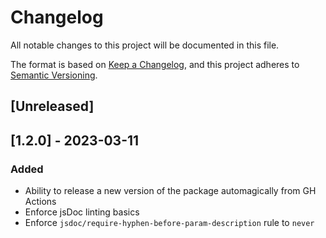 # Changelog

All notable changes to this project will be documented in this file.

The format is based on [Keep a Changelog](https://keepachangelog.com/en/1.0.0/),
and this project adheres to [Semantic Versioning](https://semver.org/spec/v2.0.0.html).

## [Unreleased]

## [1.2.0] - 2023-03-11

### Added

- Ability to release a new version of the package automagically from GH Actions
- Enforce jsDoc linting basics
- Enforce `jsdoc/require-hyphen-before-param-description` rule to `never`
